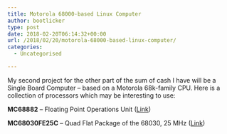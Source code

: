 ```yaml
---
title: Motorola 68000-based Linux Computer
author: bootlicker
type: post
date: 2018-02-20T06:14:32+00:00
url: /2018/02/20/motorola-68000-based-linux-computer/
categories:
  - Uncategorised

---
```

My second project for the other part of the sum of cash I have will be a Single Board Computer &#8211; based on a Motorola 68k-family CPU. Here is a collection of processors which may be interesting to use:

**MC68882** &#8211; Floating Point Operations Unit ([Link][1])

**MC68030FE25C** &#8211; Quad Flat Package of the 68030, 25 MHz ([Link][2])

&nbsp;

 [1]: http://www.cpu-world.com/CPUs/68882/Motorola-MC68882FN33%20-%20MC68882FN33A.html
 [2]: http://www.cpu-world.com/CPUs/68030/Motorola-MC68030FE25.html